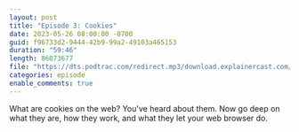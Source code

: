```yaml
---
layout: post
title: "Episode 3: Cookies"
date: 2023-05-26 08:00:00 -0700
guid: f96733d2-9444-42b9-99a2-49103a465153
duration: "59:46"
length: 86073677
file: "https://dts.podtrac.com/redirect.mp3/download.explainercast.com/explainercast-003.mp3"
categories: episode
enable_comments: true
---
```


What are cookies on the web? You've heard about them. Now go deep on what they are, how they work,
and what they let your web browser do.
